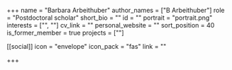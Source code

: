 +++
name = "Barbara Arbeithuber"
author_names = ["B Arbeithuber"]
role = "Postdoctoral scholar"
short_bio = ""
id = ""
portrait = "portrait.png"
interests = ["", ""]
cv_link = ""
personal_website = ""
sort_position = 40
is_former_member = true
projects = [""]

[[social]]
    icon = "envelope"
    icon_pack = "fas"
    link = ""

+++
